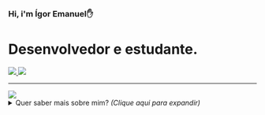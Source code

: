### Hi, i'm Ígor Emanuel✋

<h1>Desenvolvedor e estudante.</h1>


<a href ="(https://www.linkedin.com/in/igor-centofante/)"><img src="https://img.shields.io/badge/LinkedIn-0077B5?style=for-the-badge&logo=linkedin&logoColor=white)]" target="_blank">
<a href ="mailto:igorecentofante@gmail.com"><img src="https://img.shields.io/badge/-Gmail-%23333?style=for-the-badge&logo=gmail&logoColor=white" target="_blank"></a>

---
<img src="https://igorcentofante.github.io/Samurai/src/bc.gif">

<details>
  <summary> Quer saber mais sobre mim? </b> <i>(Clique aqui para expandir)</i> </summary>
  <br>

  ![Ígor Emanuel stats](https://github-readme-stats.vercel.app/api?username=IgorCentofante&show_icons=true&theme=dark&icon_color=ffffff)

</details>


